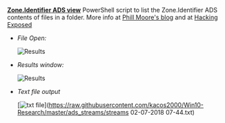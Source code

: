 <!-- saved from url=(0023) https://kacos2000.github.io/Win10-Research/ads_streams/ --> 

**[Zone.Identifier ADS view](https://github.com/kacos2000/Win10-Research/blob/master/ads_streams/streams.ps1)** PowerShell script to list the Zone.Identifier ADS contents of files in a folder.  More info at [Phill Moore's blog](https://thinkdfir.com/2018/06/17/zone-identifier-kmditemwherefroms/) and at [Hacking Exposed](http://www.hecfblog.com/2018/06/daily-blog-402-solution-saturday-62318.html)


   - *File Open:*
  
      ![Results](https://raw.githubusercontent.com/kacos2000/Win10-Research/master/ads_streams/s_o.JPG)
   

   - *Results window:*
  
      ![Results](https://raw.githubusercontent.com/kacos2000/Win10-Research/master/ads_streams/s_results.JPG)
   
   
   - *Text file output*
   
      [![txt file](https://raw.githubusercontent.com/kacos2000/Win10-Research/master/ads_streams/TXT.JPG)](https://raw.githubusercontent.com/kacos2000/Win10-Research/master/ads_streams/streams 02-07-2018 07-44.txt)
   
